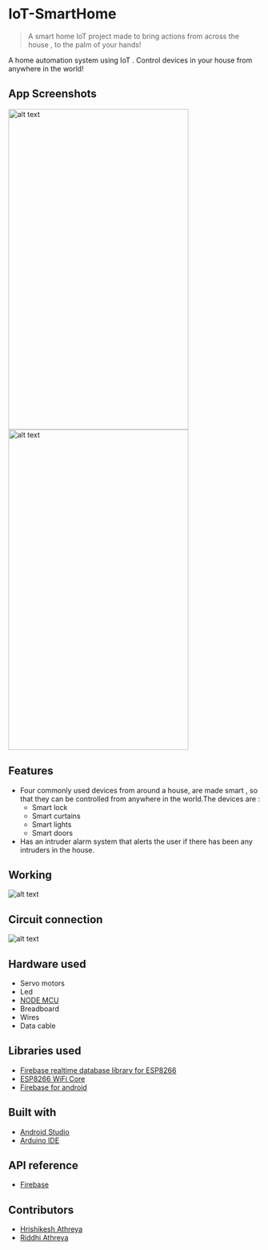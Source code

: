 # IoT-SmartHome
>A smart home IoT project made to bring actions from across the house , to the palm of your hands!

A home automation system using IoT . Control devices in your house from anywhere in the world!

## App Screenshots

<img src="https://user-images.githubusercontent.com/36475626/66058757-87d0c680-e558-11e9-807d-d627ce052402.jpeg" alt="alt text" width="360" height="640">
<img src="https://user-images.githubusercontent.com/36475626/66058760-88695d00-e558-11e9-8f0f-72f54110d5d7.jpeg" alt="alt text" width="360" height="640">

## Features 
* Four commonly used devices from around a house, are made smart , so that they can be controlled from anywhere in the world.The devices are :
  * Smart lock
  * Smart curtains
  * Smart lights
  * Smart doors
* Has an intruder alarm system that alerts the user if there has been any intruders in the house. 

## Working 
<img src="https://user-images.githubusercontent.com/36475626/66059253-5c9aa700-e559-11e9-8072-1439165f73a0.png" alt="alt text" >

## Circuit connection 
<img src="https://user-images.githubusercontent.com/36475626/66059501-c1560180-e559-11e9-8c4b-a21067e0c440.png" alt="alt text" >  

## Hardware used
* Servo motors
* Led
* [NODE MCU](https://www.nodemcu.com/index_en.html)
* Breadboard
* Wires
* Data cable

## Libraries used
* [Firebase realtime database library for ESP8266](https://github.com/mobizt/Firebase-ESP8266)
* [ESP8266 WiFi Core](https://github.com/esp8266/Arduino)
* [Firebase for android](https://firebase.google.com/docs/reference/android/packages)

## Built with
* [Android Studio](https://developer.android.com/studio) 
* [Arduino IDE](https://www.arduino.cc/en/main/software)

## API reference
* [Firebase](https://firebase.google.com/)

## Contributors 
* [Hrishikesh Athreya](https://github.com/Hrishikesh-Athreya)
* [Riddhi Athreya](https://github.com/RiddhiAthreya)
